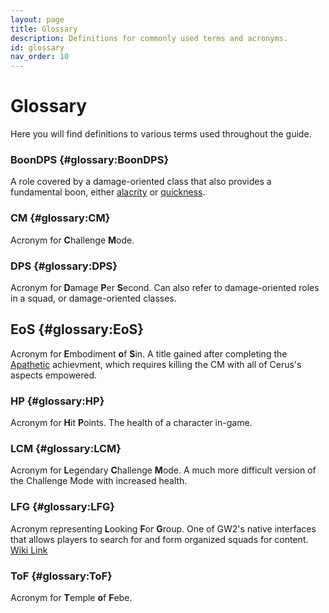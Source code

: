 ```yaml
---
layout: page
title: Glossary
description: Definitions for commonly used terms and acronyms.
id: glossary
nav_order: 10
---
```


# Glossary

Here you will find definitions to various terms used throughout the guide.

### BoonDPS {#glossary:BoonDPS}
A role covered by a damage-oriented class that also provides a fundamental boon, either [alacrity](https://wiki.guildwars2.com/wiki/Alacrity) or [quickness](https://wiki.guildwars2.com/wiki/Quickness).

### CM {#glossary:CM}
Acronym for **C**hallenge **M**ode.

### DPS {#glossary:DPS}
Acronym for **D**amage **P**er **S**econd. Can also refer to damage-oriented roles in a squad, or damage-oriented classes.

## EoS {#glossary:EoS}
Acronym for **E**mbodiment **o**f **S**in. A title gained after completing the [Apathetic](https://wiki.guildwars2.com/wiki/Secrets_of_the_Obscure_(achievements)) achievment, which requires killing the CM with all of Cerus's aspects empowered.

### HP {#glossary:HP}
Acronym for **H**it **P**oints. The health of a character in-game.

### LCM {#glossary:LCM}
Acronym for **L**egendary **C**hallenge **M**ode. A much more difficult version of the Challenge Mode with increased health.

### LFG {#glossary:LFG}
Acronym representing **L**ooking **F**or **G**roup. One of GW2's native interfaces that allows players to search for and form organized squads for content. [Wiki Link](https://wiki.guildwars2.com/wiki/Looking_For_Group)

### ToF {#glossary:ToF}
Acronym for **T**emple **o**f **F**ebe.

